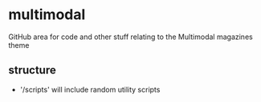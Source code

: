 # multimodal
GitHub area for code and other stuff relating to the Multimodal magazines theme

## structure

* '/scripts' will include random utility scripts

